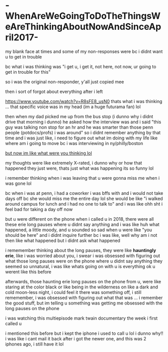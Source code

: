 # -WhenAreWeGoingToDoTheThingsWeAreThinkingAboutNowAndSinceApril2017-

my blank face at times and some of my non-responses were bc i didnt want u to get in trouble

bc what i was thinking was "i get u, i get it, not here, not now, ur going to get in trouble for this"

so i was the original non-responder, y'all just copied mee

then i sort of forgot about everything after i left

https://www.youtube.com/watch?v=R8sFE8_usN0 thats what i was thinking ... that specific voice was in my head (im a huge futurama fan) lol

then when my dad picked me up from the bus stop (i dunno why i didnt drive that morning i dunno) he asked how the interview was and i said "this guy was talking non stop for an hr and he was smarter than those penn people (potdocs/profs) i was around" so i didnt remember anything by that time and i was just like, i need to figure out what im doing with my life like where am i going to move bc i was interviewing in ny/philly/boston

[but now im like what were you thinking lol](https://www.youtube.com/watch?v=Dwzk-XZxZ4k)

my thoughts were like extremely X-rated, i dunno why or how that happened they just were, thats just what was happening its so funny lol

i remember thinking when i was leaving that u were gonna miss me when i was gone lol

bc when i was at penn, i had a coworker i was bffs with and i would not take days off bc she would miss me the entire day lol she would be like "i walked around campus for lunch and i had no one to talk to" and i was like ohh sht i feel bad for taking a day off now

but u were different on the phone when i called u in 2018, there were all these erie long pauses where u didnt say anything and i was like huh what happened, a little moody, and u sounded so sad when u were like "you should be here" and i didnt inquire further bc i was like, well why am i not then like what happened but i didnt ask what happened

i rememember thinking about the long pauses, they were like __hauntingly erie__, like i was worried about you, i swear i was obsessed with figuring out what those long pauses were on the phone where u didnt say anything they seemed so unnatural, i was like whats going on with u is everything ok u werent like this before

afterwards, those haunting erie long pauses on the phone from u, were like staring at the color black or like being in the wilderness on like a dark and cold moon-less night, i could feel it there was something off, i still rememember, i was obsessed with figuring out what that was ... i remember the good stuff, but im telling u something was getting me obsessed with the long pauses on the phone

i was watching this multiepisode mark twain documentary the week i first called u

i mentioned this before but i kept the iphone i used to call u lol i dunno why!! i was like i cant mail it back after i got the newer one, and this was 2 iphones ago, i still have it lol
